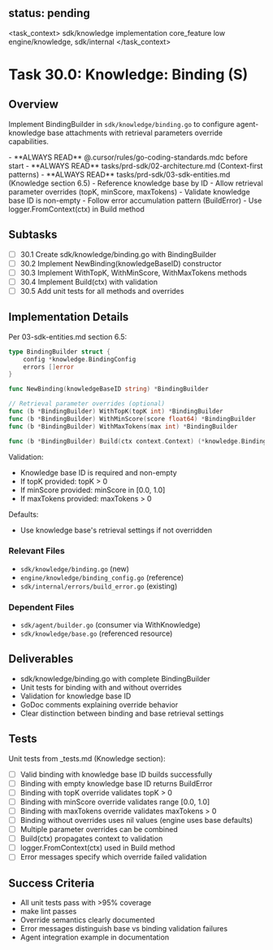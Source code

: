 ## status: pending

<task_context>
<domain>sdk/knowledge</domain>
<type>implementation</type>
<scope>core_feature</scope>
<complexity>low</complexity>
<dependencies>engine/knowledge, sdk/internal</dependencies>
</task_context>

# Task 30.0: Knowledge: Binding (S)

## Overview

Implement BindingBuilder in `sdk/knowledge/binding.go` to configure agent-knowledge base attachments with retrieval parameters override capabilities.

<critical>
- **ALWAYS READ** @.cursor/rules/go-coding-standards.mdc before start
- **ALWAYS READ** tasks/prd-sdk/02-architecture.md (Context-first patterns)
- **ALWAYS READ** tasks/prd-sdk/03-sdk-entities.md (Knowledge section 6.5)
</critical>

<requirements>
- Reference knowledge base by ID
- Allow retrieval parameter overrides (topK, minScore, maxTokens)
- Validate knowledge base ID is non-empty
- Follow error accumulation pattern (BuildError)
- Use logger.FromContext(ctx) in Build method
</requirements>

## Subtasks

- [ ] 30.1 Create sdk/knowledge/binding.go with BindingBuilder
- [ ] 30.2 Implement NewBinding(knowledgeBaseID) constructor
- [ ] 30.3 Implement WithTopK, WithMinScore, WithMaxTokens methods
- [ ] 30.4 Implement Build(ctx) with validation
- [ ] 30.5 Add unit tests for all methods and overrides

## Implementation Details

Per 03-sdk-entities.md section 6.5:

```go
type BindingBuilder struct {
    config *knowledge.BindingConfig
    errors []error
}

func NewBinding(knowledgeBaseID string) *BindingBuilder

// Retrieval parameter overrides (optional)
func (b *BindingBuilder) WithTopK(topK int) *BindingBuilder
func (b *BindingBuilder) WithMinScore(score float64) *BindingBuilder
func (b *BindingBuilder) WithMaxTokens(max int) *BindingBuilder

func (b *BindingBuilder) Build(ctx context.Context) (*knowledge.BindingConfig, error)
```

Validation:
- Knowledge base ID is required and non-empty
- If topK provided: topK > 0
- If minScore provided: minScore in [0.0, 1.0]
- If maxTokens provided: maxTokens > 0

Defaults:
- Use knowledge base's retrieval settings if not overridden

### Relevant Files

- `sdk/knowledge/binding.go` (new)
- `engine/knowledge/binding_config.go` (reference)
- `sdk/internal/errors/build_error.go` (existing)

### Dependent Files

- `sdk/agent/builder.go` (consumer via WithKnowledge)
- `sdk/knowledge/base.go` (referenced resource)

## Deliverables

- sdk/knowledge/binding.go with complete BindingBuilder
- Unit tests for binding with and without overrides
- Validation for knowledge base ID
- GoDoc comments explaining override behavior
- Clear distinction between binding and base retrieval settings

## Tests

Unit tests from _tests.md (Knowledge section):

- [ ] Valid binding with knowledge base ID builds successfully
- [ ] Binding with empty knowledge base ID returns BuildError
- [ ] Binding with topK override validates topK > 0
- [ ] Binding with minScore override validates range [0.0, 1.0]
- [ ] Binding with maxTokens override validates maxTokens > 0
- [ ] Binding without overrides uses nil values (engine uses base defaults)
- [ ] Multiple parameter overrides can be combined
- [ ] Build(ctx) propagates context to validation
- [ ] logger.FromContext(ctx) used in Build method
- [ ] Error messages specify which override failed validation

## Success Criteria

- All unit tests pass with >95% coverage
- make lint passes
- Override semantics clearly documented
- Error messages distinguish base vs binding validation failures
- Agent integration example in documentation
